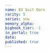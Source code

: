 ```yaml
---
name: EV Suit Gorn
rarity: 5
series: snw
memory_alpha:
bigbook_tier: -1
in_portal: true
date:
published: true
---
```



